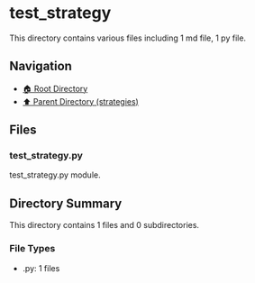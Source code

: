 # test_strategy

This directory contains various files including 1 md file, 1 py file.

## Navigation

* [🏠 Root Directory](/backtest/strategies/test_strategy/../backtest/strategies/test_strategy/../backtest/strategies/test_strategy/..README.md)
* [⬆️ Parent Directory (strategies)](../README.md)

## Files

### test_strategy.py

test_strategy.py module.

## Directory Summary

This directory contains 1 files and 0 subdirectories.

### File Types

* .py: 1 files
